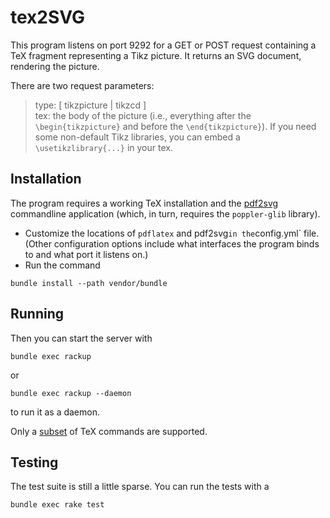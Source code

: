 # tex2SVG

This program listens on port 9292 for a GET or POST request containing a TeX fragment representing a Tikz picture. It returns an SVG document, rendering the picture.

There are two request parameters:

>type: [ tikzpicture | tikzcd ]<br/>
> tex:  the body of the picture (i.e., everything after the `\begin{tikzpicture}` and before the
  `\end{tikzpicture}`). If you need some non-default Tikz libraries, you can embed a `\usetikzlibrary{...}` in your tex.

## Installation
The program requires a working TeX installation and the [pdf2svg](http://www.cityinthesky.co.uk/opensource/pdf2svg/) commandline application (which, in turn, requires the `poppler-glib` library).

* Customize the locations of `pdflatex` and pdf2svg` in the `config.yml` file. (Other configuration options include what interfaces the program binds to and what port it listens on.)
* Run the command
~~~~~
bundle install --path vendor/bundle
~~~~~

## Running
Then you can start the server with
~~~~~
bundle exec rackup
~~~~~
or
~~~~~
bundle exec rackup --daemon
~~~~~
to run it as a daemon.

Only a [subset](https://golem.ph.utexas.edu/~distler/blog/itex2MMLcommands.html) of TeX commands are supported.

## Testing

The test suite is still a little sparse. You can run the tests with a

~~~~~
bundle exec rake test
~~~~~